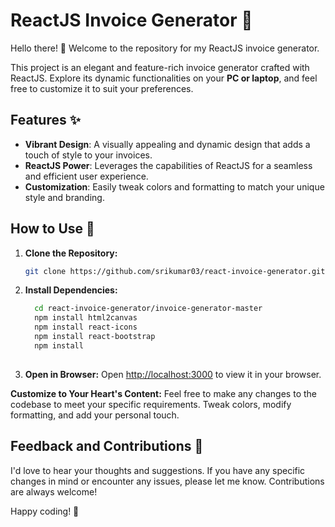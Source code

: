 # ReactJS Invoice Generator 🌟

Hello there! 👋 Welcome to the repository for my ReactJS invoice generator.


This project is an elegant and feature-rich invoice generator crafted with ReactJS. Explore its dynamic functionalities on your **PC or laptop**, and feel free to customize it to suit your preferences.


## Features ✨

- **Vibrant Design**: A visually appealing and dynamic design that adds a touch of style to your invoices.
- **ReactJS Power**: Leverages the capabilities of ReactJS for a seamless and efficient user experience.
- **Customization**: Easily tweak colors and formatting to match your unique style and branding.

## How to Use 🚀

1. **Clone the Repository:**
   ```bash
   git clone https://github.com/srikumar03/react-invoice-generator.git

2.  **Install Dependencies:**
    ```bash
      cd react-invoice-generator/invoice-generator-master
      npm install html2canvas
      npm install react-icons
      npm install react-bootstrap
      npm install
   

3. **Open in Browser:**
   Open [http://localhost:3000](http://localhost:3000) to view it in your browser.

 **Customize to Your Heart's Content:**
   Feel free to make any changes to the codebase to meet your specific requirements. Tweak colors, modify formatting, and add your personal touch.


## Feedback and Contributions 🤝
   I'd love to hear your thoughts and suggestions. If you have any specific changes in mind or encounter any issues, please let me know. Contributions are always welcome!

Happy coding! 🌈




